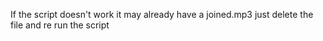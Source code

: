 If the script doesn't work it may already have a joined.mp3 just delete the file and re run the script
